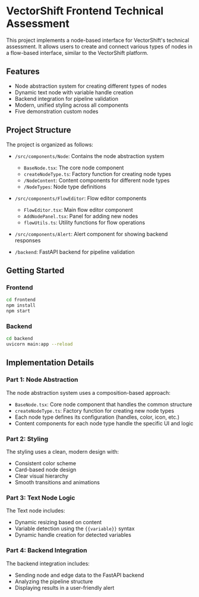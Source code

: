 # VectorShift Frontend Technical Assessment

This project implements a node-based interface for VectorShift's technical assessment. It allows users to create and connect various types of nodes in a flow-based interface, similar to the VectorShift platform.

## Features

- Node abstraction system for creating different types of nodes
- Dynamic text node with variable handle creation
- Backend integration for pipeline validation
- Modern, unified styling across all components
- Five demonstration custom nodes

## Project Structure

The project is organized as follows:

- `/src/components/Node`: Contains the node abstraction system
  - `BaseNode.tsx`: The core node component
  - `createNodeType.ts`: Factory function for creating node types
  - `/NodeContent`: Content components for different node types
  - `/NodeTypes`: Node type definitions

- `/src/components/FlowEditor`: Flow editor components
  - `FlowEditor.tsx`: Main flow editor component
  - `AddNodePanel.tsx`: Panel for adding new nodes
  - `flowUtils.ts`: Utility functions for flow operations

- `/src/components/Alert`: Alert component for showing backend responses

- `/backend`: FastAPI backend for pipeline validation

## Getting Started

### Frontend

```bash
cd frontend
npm install
npm start
```

### Backend

```bash
cd backend
uvicorn main:app --reload
```

## Implementation Details

### Part 1: Node Abstraction

The node abstraction system uses a composition-based approach:

- `BaseNode.tsx`: Core node component that handles the common structure
- `createNodeType.ts`: Factory function for creating new node types
- Each node type defines its configuration (handles, color, icon, etc.)
- Content components for each node type handle the specific UI and logic

### Part 2: Styling

The styling uses a clean, modern design with:

- Consistent color scheme
- Card-based node design
- Clear visual hierarchy
- Smooth transitions and animations

### Part 3: Text Node Logic

The Text node includes:

- Dynamic resizing based on content
- Variable detection using the `{{variable}}` syntax
- Dynamic handle creation for detected variables

### Part 4: Backend Integration

The backend integration includes:

- Sending node and edge data to the FastAPI backend
- Analyzing the pipeline structure
- Displaying results in a user-friendly alert